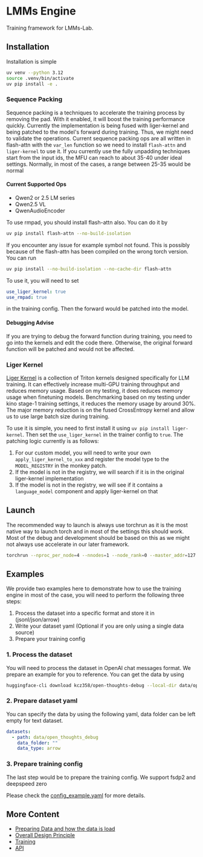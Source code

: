 # LMMs Engine

Training framework for LMMs-Lab.

## Installation

Installation is simple

```bash
uv venv --python 3.12
source .venv/bin/activate
uv pip install -e .
```

### Sequence Packing

Sequence packing is a techniques to accelerate the training process by removing the pad. With it enabled, it will boost the training performance quickly. Currently the implementation is being fused with liger-kernel and being patched to the model's forward during training. Thus, we might need to validate the operations. Current sequence packing ops are all written in flash-attn with the `var_len` function so we need to install `flash-attn` and `liger-kernel` to use it. If you currently use the fully unpadding techniques start from the input ids, the MFU can reach to about 35-40 under ideal settings. Normally, in most of the cases, a range between 25-35 would be normal

#### Current Supported Ops

- Qwen2 or 2.5 LM series
- Qwen2.5 VL
- QwenAudioEncoder

To use rmpad, you should install flash-attn also. You can do it by

```bash
uv pip install flash-attn --no-build-isolation
```

If you encounter any issue for example symbol not found. This is possibly because of the flash-attn has been compiled on the wrong torch version. You can run

```bash
uv pip install --no-build-isolation --no-cache-dir flash-attn
```

To use it, you will need to set

```yaml
use_liger_kernel: true
use_rmpad: true
```

in the training config. Then the forward would be patched into the model.

#### Debugging Advise

If you are trying to debug the forward function during training, you need to go into the kernels and edit the code there. Otherwise, the original forward function will be patched and would not be affected.

### Liger Kernel

[Liger Kernel](https://github.com/linkedin/Liger-Kernel) is a collection of Triton kernels designed specifically for LLM training. It can effectively increase multi-GPU training throughput and reduces memory usage. Based on my testing, it does reduces memory usage when finetuning models. Benchmarking based on my testing under kino stage-1 training settings, it reduces the memory usage by around 30%. The major memory reduction is on the fused CrossEntropy kernel and allow us to use large batch size during training.

To use it is simple, you need to first install it using `uv pip install liger-kernel`. Then set the `use_liger_kernel` in the trainer config to `true`. The patching logic currently is as follows:

1. For our custom model, you will need to write your own `apply_liger_kernel_to_xxx` and register the model type to the `MODEL_REGISTRY` in the monkey patch.
2. If the model is not in the registry, we will search if it is in the original liger-kernel implementation
3. If the model is not in the registry, we will see if it contains a `language_model` component and apply liger-kernel on that

## Launch

The recommended way to launch is always use torchrun as it is the most native way to launch torch and in most of the settings this should work. Most of the debug and development should be based on this as we might not always use accelerate in our later framework.

```bash
torchrun --nproc_per_node=4 --nnodes=1 --node_rank=0 --master_addr=127.0.0.1 --master_port=12355 -m lmms_engine.launch.cli --config /opt/tiger/lmms-engine-mini/examples/load_from_pretrained_example.yaml
```

## Examples

We provide two examples here to demonstrate how to use the training engine in most of the case, you will need to perform the following three steps:

1. Process the dataset into a specific format and store it in (jsonl/json/arrow)
2. Write your dataset yaml (Optional if you are only using a single data source)
3. Prepare your training config

### 1. Process the dataset

You will need to process the dataset in OpenAI chat messages format. We prepare an example for you to reference. You can get the data by using

```bash
huggingface-cli download kcz358/open-thoughts-debug --local-dir data/open_thoughts_debug --repo-type dataset
```

### 2. Prepare dataset yaml

You can specify the data by using the following yaml, data folder can be left empty for text dataset.

```yaml
datasets:
  - path: data/open_thoughts_debug
    data_folder: ""
    data_type: arrow
```

### 3. Prepare training config

The last step would be to prepare the training config. We support fsdp2 and deepspeed zero

Please check the [config_example.yaml](examples/config_example.yaml) for more details.

## More Content

- [Preparing Data and how the data is load](docs/data_prep.md)
- [Overall Design Principle](docs/design_principle.md)
- [Training](docs/train.md)
- [API](docs/api.md)
